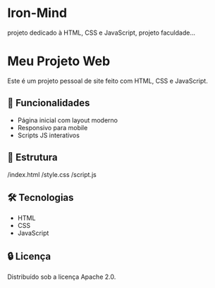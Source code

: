 # Iron-Mind
projeto dedicado à HTML, CSS e JavaScript, projeto faculdade...

# Meu Projeto Web

Este é um projeto pessoal de site feito com HTML, CSS e JavaScript.

## 🚀 Funcionalidades

- Página inicial com layout moderno  
- Responsivo para mobile  
- Scripts JS interativos

## 📂 Estrutura

/index.html
/style.css
/script.js


## 🛠️ Tecnologias

- HTML  
- CSS  
- JavaScript

## 🔒 Licença

Distribuído sob a licença Apache 2.0.


